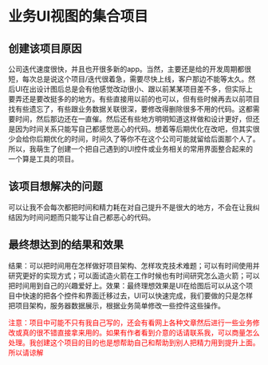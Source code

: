 # 业务UI视图的集合项目
## 创建该项目原因
  公司迭代速度很快，并且也开很多新的app。当然，主要还是给的开发周期都很短，每次总是说这个项目/迭代很着急，需要尽快上线，客户那边不能等太久。然后UI在出设计图后总是会有他感觉改动很小、跟以前某某项目差不多，但实际上要弄还是要改挺多的的地方。有些直接用以前的也可以，但有些时候再去以前项目找有些遗忘了，有些跟业务数据关联很深，要修改得删除很多不用的代码。这都需要时间，然后那边还在一直催。然后还有些地方明明知道这样做和设计更好，但还是因为时间关系只能写自己都感觉恶心的代码。想着等后期优化在改吧，但其实很少会给你后期优化的时间，时间久了等你不在这个公司可能就留给后面那个人了。所以，我萌生了创建一个把自己遇到的UI控件或业务相关的常用界面整合起来的一个算是工具的项目。

## 该项目想解决的问题
  可以让我不会每次都把时间和精力耗在对自己提升不是很大的地方，不会在让我纠结因为时间问题而只能写让自己都恶心的代码。

## 最终想达到的结果和效果
  结果：可以把时间用在怎样做好项目架构、怎样攻克技术难题；可以有时间使用并研究更好的实现方式；可以面试造火箭在工作时候也有时间研究怎么造火箭；可以把时间用到自己的兴趣爱好上。效果：最终理想效果是UI在给图后可以从这个项目中快速的把各个控件和界面迁移过去，UI可以快速完成，我们要做的只是怎样把项目架构，服务器数据展示，根据业务简单修改一些控件这些操作。

<font color=#ff0000>注意：项目中可能不只有我自己写的，还会有看网上各种文章然后进行一些业务修改或真的很不错直接拿来用的。如果有作者看到介意的话请联系我，可以商量怎么处理。我创建这个项目的目的也是想帮助自己和帮助到别人把精力用到提升上面。所以请谅解</font>
